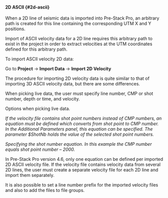 #### 2D ASCII {#2d-ascii}

When a 2D line of seismic data is imported into Pre-Stack Pro, an arbitrary path is created for this line containing the corresponding UTM X and Y positions.

Import of ASCII velocity data for a 2D line requires this arbitrary path to exist in the project in order to extract velocities at the UTM coordinates defined for this arbitrary path.

To import ASCII velocity 2D data:

Go to **Project** → **Import Data** → **Import 2D Velocity**

The procedure for importing 2D velocity data is quite similar to that of importing 3D ASCII velocity data, but there are some differences.

When picking live data, the user must specify line number, CMP or shot number, depth or time, and velocity.

Options when picking live data.

_If the velocity file contains shot point numbers instead of CMP numbers, an equation must be defined which converts from shot point to CMP number. In the Additional Parameters panel, this equation can be specified. The parameter $ShotNb holds the value of the selected shot point numbers._

_Specifying the shot number equation. In this example the CMP number equals shot point number – 2000._

In Pre-Stack Pro version 4.6, only one equation can be defined per imported 2D ASCII velocity file. If the velocity file contains velocity data from several 2D lines, the user must create a separate velocity file for each 2D line and import them separately.

It is also possible to set a line number prefix for the imported velocity files and also to add the files to file groups.